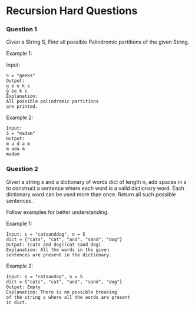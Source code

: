 
# Recursion Hard Questions





### Question 1
Given a String S, Find all possible Palindromic partitions of the given String.
 

Example 1:

Input:

    S = "geeks"
    Output:
    g e e k s
    g ee k s
    Explanation:
    All possible palindromic partitions
    are printed.
Example 2:

    Input:
    S = "madam"
    Output:
    m a d a m
    m ada m
    madam


### Question 2
Given a string s and a dictionary of words dict of length n, add spaces in s to construct a sentence where each word is a valid dictionary word. Each dictionary word can be used more than once. Return all such possible sentences.

Follow examples for better understanding.

Example 1:

    Input: s = "catsanddog", n = 5 
    dict = {"cats", "cat", "and", "sand", "dog"}
    Output: (cats and dog)(cat sand dog)
    Explanation: All the words in the given 
    sentences are present in the dictionary.
Example 2:

    Input: s = "catsandog", n = 5
    dict = {"cats", "cat", "and", "sand", "dog"}
    Output: Empty
    Explanation: There is no possible breaking 
    of the string s where all the words are present 
    in dict.